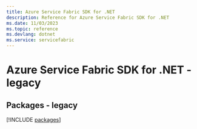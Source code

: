 ```yaml
---
title: Azure Service Fabric SDK for .NET
description: Reference for Azure Service Fabric SDK for .NET
ms.date: 11/03/2023
ms.topic: reference
ms.devlang: dotnet
ms.service: servicefabric
---
```

# Azure Service Fabric SDK for .NET - legacy
## Packages - legacy
[!INCLUDE [packages](service-fabric-index.md)]